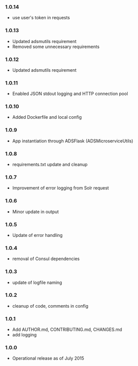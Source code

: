 
### 1.0.14

* use user's token in requests

### 1.0.13

* Updated adsmutils requirement
* Removed some unnecessary requirements

### 1.0.12

* Updated adsmutils requirement

### 1.0.11
 
* Enabled JSON stdout logging and HTTP connection pool
    
### 1.0.10
 
* Added Dockerfile and local config

### 1.0.9

* App instantiation through ADSFlask (ADSMicroserviceUtils)

### 1.0.8

* requirements.txt update and cleanup

### 1.0.7

* Improvement of error logging from Solr request

### 1.0.6

* Minor update in output

### 1.0.5

* Update of error handling

### 1.0.4

* removal of Consul dependencies

### 1.0.3

* update of logfile naming

### 1.0.2

* cleanup of code, comments in config

### 1.0.1

* Add AUTHOR.md, CONTRIBUTING.md, CHANGES.md
* add logging

### 1.0.0

* Operational release as of July 2015
